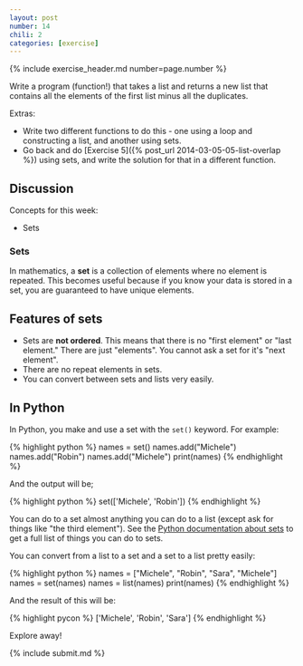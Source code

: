 ```yaml
---
layout: post
number: 14
chili: 2
categories: [exercise]
---
```


{% include exercise_header.md number=page.number %}

Write a program (function!) that takes a list and returns a new list that contains all the elements of the first list minus all the duplicates. 

Extras: 

* Write two different functions to do this - one using a loop and constructing a list, and another using sets.
* Go back and do [Exercise 5]({% post_url 2014-03-05-05-list-overlap %}) using sets, and write the solution for that in a different function.

## Discussion

Concepts for this week:

* Sets

### Sets

In mathematics, a **set** is a collection of elements where no element is repeated. This becomes useful because if you know your data is stored in a set, you are guaranteed to have unique elements. 

## Features of sets

* Sets are **not ordered**. This means that there is no "first element" or "last element." There are just "elements". You cannot ask a set for it's "next element".
* There are no repeat elements in sets.
* You can convert between sets and lists very easily. 

## In Python 

In Python, you make and use a set with the `set()` keyword. For example: 

{% highlight python %}
  names = set()
  names.add("Michele")
  names.add("Robin")
  names.add("Michele")
  print(names)
{% endhighlight %}

And the output will be; 

{% highlight python %}
  set(['Michele', 'Robin'])
{% endhighlight %}

You can do to a set almost anything you can do to a list (except ask for things like "the third element"). See the [Python documentation about sets](https://docs.python.org/3.3/library/stdtypes.html?highlight=set#set) to get a full list of things you can do to sets. 

You can convert from a list to a set and a set to a list pretty easily: 

{% highlight python %}
  names = ["Michele", "Robin", "Sara", "Michele"]
  names = set(names)
  names = list(names)
  print(names)
{% endhighlight %}

And the result of this will be: 

{% highlight pycon %}
  ['Michele', 'Robin', 'Sara']
{% endhighlight %}

Explore away!

{% include submit.md %}